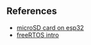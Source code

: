 ## References

* [microSD card on esp32](https://randomnerdtutorials.com/esp32-microsd-card-arduino/)
* [freeRTOS intro](https://blog.eletrogate.com/rtos-com-esp32-como-programar-multitarefas/)